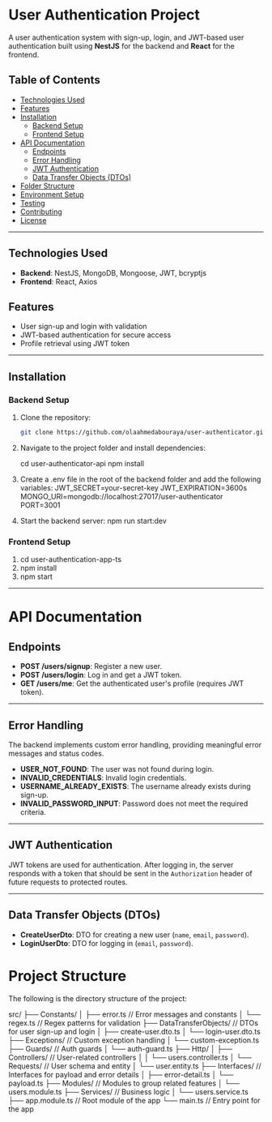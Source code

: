 # User Authentication Project

A user authentication system with sign-up, login, and JWT-based user authentication built using **NestJS** for the backend and **React** for the frontend.

## Table of Contents

- [Technologies Used](#technologies-used)
- [Features](#features)
- [Installation](#installation)
  - [Backend Setup](#backend-setup)
  - [Frontend Setup](#frontend-setup)
- [API Documentation](#api-documentation)
  - [Endpoints](#endpoints)
  - [Error Handling](#error-handling)
  - [JWT Authentication](#jwt-authentication)
  - [Data Transfer Objects (DTOs)](#data-transfer-objects-dtos)
- [Folder Structure](#folder-structure)
- [Environment Setup](#environment-setup)
- [Testing](#testing)
- [Contributing](#contributing)
- [License](#license)

---

## Technologies Used

- **Backend**: NestJS, MongoDB, Mongoose, JWT, bcryptjs
- **Frontend**: React, Axios

## Features

- User sign-up and login with validation
- JWT-based authentication for secure access
- Profile retrieval using JWT token

---

## Installation

### Backend Setup

1. Clone the repository:

   ```bash
   git clone https://github.com/olaahmedabouraya/user-authenticator.git

2. Navigate to the project folder and install dependencies:

    cd user-authenticator-api
    npm install

3. Create a .env file in the root of the backend folder and add the following variables:
    JWT_SECRET=your-secret-key
    JWT_EXPIRATION=3600s
    MONGO_URI=mongodb://localhost:27017/user-authenticator
    PORT=3001

4. Start the backend server:
    npm run start:dev

### Frontend Setup

1. cd user-authentication-app-ts
2. npm install
3. npm start

---

# API Documentation

## Endpoints

- **POST /users/signup**: Register a new user.
- **POST /users/login**: Log in and get a JWT token.
- **GET /users/me**: Get the authenticated user's profile (requires JWT token).

---

## Error Handling

The backend implements custom error handling, providing meaningful error messages and status codes.

- **USER_NOT_FOUND**: The user was not found during login.
- **INVALID_CREDENTIALS**: Invalid login credentials.
- **USERNAME_ALREADY_EXISTS**: The username already exists during sign-up.
- **INVALID_PASSWORD_INPUT**: Password does not meet the required criteria.

---

## JWT Authentication

JWT tokens are used for authentication. After logging in, the server responds with a token that should be sent in the `Authorization` header of future requests to protected routes.

---

## Data Transfer Objects (DTOs)

- **CreateUserDto**: DTO for creating a new user (`name`, `email`, `password`).
- **LoginUserDto**: DTO for logging in (`email`, `password`).

# Project Structure

The following is the directory structure of the project:

src/ ├── Constants/ │ ├── error.ts // Error messages and constants │ └── regex.ts // Regex patterns for validation ├── DataTransferObjects/ // DTOs for user sign-up and login │ ├── create-user.dto.ts │ └── login-user.dto.ts ├── Exceptions/ // Custom exception handling │ └── custom-exception.ts ├── Guards/ // Auth guards │ └── auth-guard.ts ├── Http/ │ ├── Controllers/ // User-related controllers │ │ └── users.controller.ts │ └── Requests/ // User schema and entity │ └── user.entity.ts ├── Interfaces/ // Interfaces for payload and error details │ ├── error-detail.ts │ └── payload.ts ├── Modules/ // Modules to group related features │ └── users.module.ts ├── Services/ // Business logic │ └── users.service.ts ├── app.module.ts // Root module of the app └── main.ts // Entry point for the app